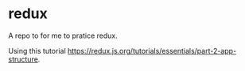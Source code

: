 # redux
A repo to for me to pratice redux.

Using this tutorial https://redux.js.org/tutorials/essentials/part-2-app-structure.
